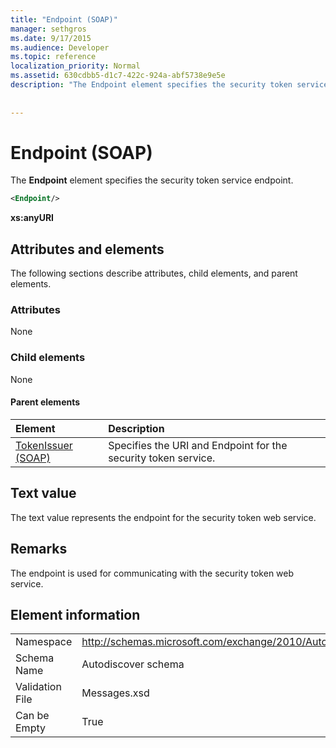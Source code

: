 ```yaml
---
title: "Endpoint (SOAP)"
manager: sethgros
ms.date: 9/17/2015
ms.audience: Developer
ms.topic: reference
localization_priority: Normal
ms.assetid: 630cdbb5-d1c7-422c-924a-abf5738e9e5e
description: "The Endpoint element specifies the security token service endpoint."
 
 
---
```


# Endpoint (SOAP)

The **Endpoint** element specifies the security token service endpoint. 
  
```XML
<Endpoint/>
```

 **xs:anyURI**
## Attributes and elements

The following sections describe attributes, child elements, and parent elements.
  
### Attributes

None
  
### Child elements

None
  
#### Parent elements

|**Element**|**Description**|
|:-----|:-----|
|[TokenIssuer (SOAP)](tokenissuer-soap.md) <br/> |Specifies the URI and Endpoint for the security token service.  <br/> |
   
## Text value

The text value represents the endpoint for the security token web service.
  
## Remarks

The endpoint is used for communicating with the security token web service.
  
## Element information

|||
|:-----|:-----|
|Namespace  <br/> |http://schemas.microsoft.com/exchange/2010/Autodiscover  <br/> |
|Schema Name  <br/> |Autodiscover schema  <br/> |
|Validation File  <br/> |Messages.xsd  <br/> |
|Can be Empty  <br/> |True  <br/> |
   

